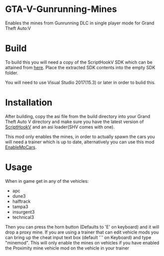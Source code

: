 # GTA-V-Gunrunning-Mines
Enables the mines from Gunrunning DLC in single player mode for Grand Theft Auto:V

# Build
To build this you will need a copy of the ScriptHookV SDK which can be attained from [here](http://www.dev-c.com/gtav/scripthookv/).
Place the extracted SDK contents into the empty SDK folder.

You will need to use Visual Studio 2017(15.3) or later in order to bulid this.

# Installation
After building, copy the asi file from the build directory into your Grand Theft Auto V directory and make sure you have the latest version of [ScriptHookV](http://www.dev-c.com/gtav/scripthookv/) and an asi loader(SHV comes with one).

This mod only enables the mines, in order to actually spawn the cars you will need a trainer which is up to date, alternatively you can use this mod [EnableMpCars](https://github.com/zorg93/EnableMpCars-GTAV).

# Usage
When in game get in any of the vehicles:
  * apc
  * dune3
  * halftrack
  * tampa3
  * insurgent3
  * technical3

Then you can press the horn button (Defaults to 'E' on keyboard) and it will drop a proxy mine. 
If you are using a trainer that can edit vehicle mods you can bring up the cheat input text box (default '`' on Keyboard) and type "minemod".
This will only enable the mines on vehicles if you have enabled the Proximity mine vehicle mod on the vehicle in your trainer
